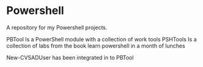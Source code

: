 # Powershell
A repository for my Powershell projects.

PBTool Is a PowerShell module with a collection  of work tools 
PSHTools Is a collection  of labs from the book learn powershell in a month of lunches

New-CVSADUser has been integrated in to PBTool
